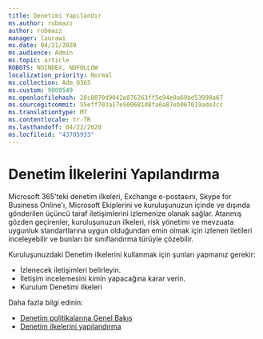 ```yaml
---
title: Denetimi Yapılandır
ms.author: robmazz
author: robmazz
manager: laurawi
ms.date: 04/21/2020
ms.audience: Admin
ms.topic: article
ROBOTS: NOINDEX, NOFOLLOW
localization_priority: Normal
ms.collection: Adm_O365
ms.custom: 9000549
ms.openlocfilehash: 28c8070d9042e876263ff5e94e0a69bd53998a67
ms.sourcegitcommit: 55eff703a17e500681d8fa6a87eb067019ade3cc
ms.translationtype: MT
ms.contentlocale: tr-TR
ms.lasthandoff: 04/22/2020
ms.locfileid: "43705933"
---
```

# <a name="configure-supervision-policies"></a>Denetim İlkelerini Yapılandırma

Microsoft 365'teki denetim ilkeleri, Exchange e-postasını, Skype for Business Online'ı, Microsoft Ekiplerini ve kuruluşunuzun içinde ve dışında gönderilen üçüncü taraf iletişimlerini izlemenize olanak sağlar. Atanmış gözden geçirenler, kuruluşunuzun ilkeleri, risk yönetimi ve mevzuata uygunluk standartlarına uygun olduğundan emin olmak için izlenen iletileri inceleyebilir ve bunları bir sınıflandırma türüyle çözebilir.

Kuruluşunuzdaki Denetim ilkelerini kullanmak için şunları yapmanız gerekir:

- İzlenecek iletişimleri belirleyin.
- İletişim incelemesini kimin yapacağına karar verin.
- Kurulum Denetimi ilkeleri

Daha fazla bilgi edinin:

- [Denetim politikalarına Genel Bakış](https://docs.microsoft.com/office365/securitycompliance/supervision-policies)
- [Denetim ilkelerini yapılandırma](https://docs.microsoft.com/office365/securitycompliance/configure-supervision-policies)
